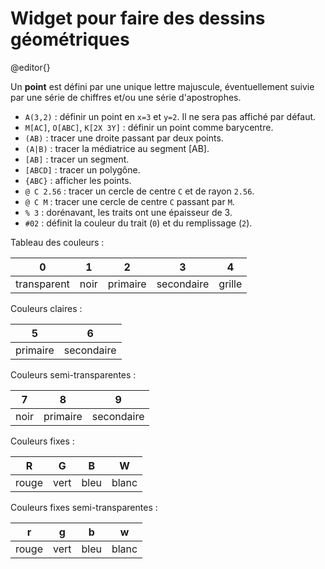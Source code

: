 # Widget pour faire des dessins géométriques

@editor{}

Un **point** est défini par une unique lettre majuscule, éventuellement
suivie par une série de chiffres et/ou une série d'apostrophes.

* `A(3,2)` : définir un point en `x=3` et `y=2`. Il ne sera pas affiché par défaut.
* `M[AC]`, `O[ABC]`, `K[2X 3Y]` : définir un point comme barycentre.
* `(AB)` : tracer une droite passant par deux points.
* `(A|B)` : tracer la médiatrice au segment [AB].
* `[AB]` : tracer un segment.
* `[ABCD]` : tracer un polygône.
* `{ABC}` : afficher les points.
* `@ C 2.56` : tracer un cercle de centre `C` et de rayon `2.56`.
* `@ C M` : tracer une cercle de centre `C` passant par `M`.
* `% 3` : dorénavant, les traits ont une épaisseur de 3.
* `#02` : définit la couleur du trait (`0`) et du remplissage (`2`).

Tableau des couleurs :

| 0           | 1    | 2        | 3          | 4      |
| ----------- | ---- | -------- | ---------- | ------ |
| transparent | noir | primaire | secondaire | grille |

Couleurs claires :

| 5        | 6          |
| -------- | ---------- |
| primaire | secondaire |

Couleurs semi-transparentes :

| 7    | 8        | 9          |
| ---- | -------- | ---------- |
| noir | primaire | secondaire |

Couleurs fixes :

| R     | G    | B    | W     |
| ----- | ---- | ---- | ----- |
| rouge | vert | bleu | blanc |

Couleurs fixes semi-transparentes :

| r     | g    | b    | w     |
| ----- | ---- | ---- | ----- |
| rouge | vert | bleu | blanc |
